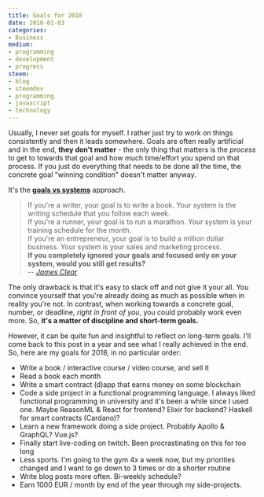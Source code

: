 ```yaml
---
title: Goals for 2018
date: 2018-01-03
categories:
- Business
medium:
- programming
- development
- progress
steem:
- blog
- steemdev
- programming
- javascript
- technology
---
```


Usually, I never set goals for myself.
I rather just try to work on things consistently and then it leads somewhere.
Goals are often really artificial and in the end, **they don't matter** - the only thing that matters is the _process_ to get to towards that goal and how much time/effort you spend on that process.
If you just do everything that needs to be done all the time, the concrete goal "winning condition" doesn't matter anyway.

It's the [**goals vs systems**](http://blog.dilbert.com/2013/11/18/goals-vs-systems/) approach.

> If you're a writer, your goal is to write a book. Your system is the writing schedule that you follow each week.  
> If you're a runner, your goal is to run a marathon. Your system is your training schedule for the month.  
> If you're an entrepreneur, your goal is to build a million dollar business. Your system is your sales and marketing process.  
> **If you completely ignored your goals and focused only on your system, would you still get results?**  
> -- [_James Clear_](https://jamesclear.com/goals-systems)

The only drawback is that it's easy to slack off and not give it your all. You convince yourself that you're already doing as much as possible when in reality you're not. In contrast, when working towards a concrete goal, number, or deadline, _right in front of you_, you could probably work even more. So, **it's a matter of discipline and short-term goals.**

However, it can be quite fun and insightful to reflect on long-term goals. I'll come back to this post in a year and see what I really achieved in the end.
So, here are my goals for 2018, in no particular order:

* Write a book / interactive course / video course, and sell it
* Read a book each month
* Write a smart contract (d)app that earns money on some blockchain
* Code a side project in a functional programming language. I always liked functional programming in university and it's been a while since I used one. Maybe ReasonML & React for frontend? Elixir for backend? Haskell for smart contracts (Cardano)?
* Learn a new framework doing a side project. Probably Apollo & GraphQL? Vue.js?
* Finally start live-coding on twitch. Been procrastinating on this for too long
* Less sports. I'm going to the gym 4x a week now, but my priorities changed and I want to go down to 3 times or do a shorter routine
* Write blog posts more often. Bi-weekly schedule?
* Earn 1000 EUR / month by end of the year through my side-projects.

